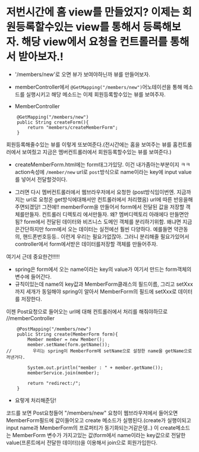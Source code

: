 # 저번시간에 홈 view를 만들었지? 이제는 회원등록할수있는 view를 통해서 등록해보자. 해당 view에서 요청을 컨트롤러를 통해서 받아보자.!

- '/members/new'로 오면 뷰가 보여야하닌까 뷰를 만들어보자.
- memberController에서 `@GetMapping("/members/new")`어노테이션을 통해 메소드를 실행시키고 해당 메소드는 이제 회원등록할수있는 뷰를 보여주자.

- MemberController

```
    @GetMapping("/members/new")
    public String createForm(){
        return "members/createMemberForm";
    }

```

회원등록해줄수있는 뷰를 이렇게 또보여준다.(전시간에는 홈을 보여주는 뷰를 홈컨트롤러에서 보여줬고 지금은 멤버컨트롤러에서 회원등록할수있는 뷰를 보여준다.)

- createMemberForm.html에는 form태그가있당. 이건 내가좀아는부분이지 ㅋㅋ action속성에 `/member/new` url로 `post`방식으로 name이라는 key에 input value를 넣어서 전달할것이다.

- 그러면 다시 멤버컨트롤러에서 웹브라우저에서 요청한 (post방식임이번엔. 지금까지는 url로 요청온 get방식에대해서만 컨트롤러에서 처리했음) url에 따른 반응을해주면되겠당!
  그전에!! memberForm을 만들어서 form에서 전달된 값을 저장할 객체를만들자.
  컨트롤러 디렉토리 에서만들자.
  왜?
  멤버디렉토리 아래에다 만들면안됨?
  form에서 전달된 데이터와 비즈니스 도메인 객체를 분리하기위함. 왜냐면 지금은간단하지만 form에서 오는 데이터는 실전에선 훨씬 다양하다. 예를들면 약관동의, 핸드폰번호등등.. 이런게 우리는 필요가없잖아. 그러니 분리해줄 필요가있어서 controller에서 form에서받은 데이터를저장할 객체를 만들어주자.

여기서 근데 중요한건!!!!!

- spring은 form에서 오는 name이라는 key의 value가 여기서 만드는 form객체의 변수에 들어간다.
- 규칙이있는데 name의 key값과 MemberForm클래스의 필드이름, 그리고 setXxx까지 세개가 동일해야 spring이 알아서 MemberForm의 필드에 setXxx로 데이터를 저장한다.

이젠 Post요청으로 들어오는 url에 대해 컨트롤러에서 처리를 해줘야하므로
//memberController

```
    @PostMapping("/members/new")
    public String create(MemberForm form){
        Member member = new Member();
        member.setName(form.getName());
//        우리는 spring이 MemberForm에 setName으로 설정한 name을 getName으로 꺼낸거다.

        System.out.println("member : " + member.getName());
        memberService.join(member);

        return "redirect:/";
    }
```

- 요렇게 처리해준당!

코드를 보면 Post요청들어 "/members/new" 요청이 웹브라우저에서 들어오면 MemberForm필드에 값이들어오고 create 메소드가 실행된다.(create가 실행이되고 input name과 MemberForm의 프로퍼티가 동기화되는거같은뎅..) 이 create메소드는 MemberForm 변수가 가지고있는 값(form에서 name이라는 key값으로 전달한 value(프론트에서 전달한 데이터))을 이용해서 join으로 회원가입한다.
